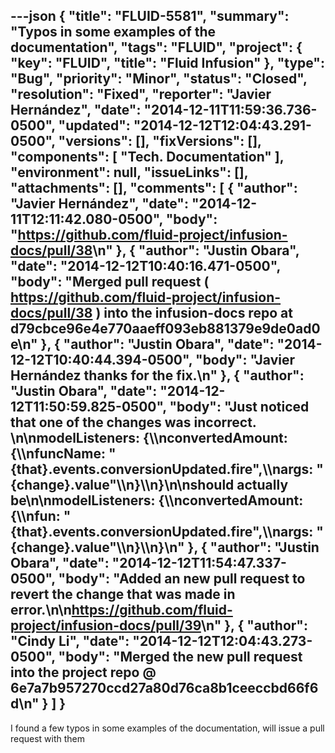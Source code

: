 ---json
{
  "title": "FLUID-5581",
  "summary": "Typos in some examples of the documentation",
  "tags": "FLUID",
  "project": {
    "key": "FLUID",
    "title": "Fluid Infusion"
  },
  "type": "Bug",
  "priority": "Minor",
  "status": "Closed",
  "resolution": "Fixed",
  "reporter": "Javier Hernández",
  "date": "2014-12-11T11:59:36.736-0500",
  "updated": "2014-12-12T12:04:43.291-0500",
  "versions": [],
  "fixVersions": [],
  "components": [
    "Tech. Documentation"
  ],
  "environment": null,
  "issueLinks": [],
  "attachments": [],
  "comments": [
    {
      "author": "Javier Hernández",
      "date": "2014-12-11T12:11:42.080-0500",
      "body": "<https://github.com/fluid-project/infusion-docs/pull/38>\n"
    },
    {
      "author": "Justin Obara",
      "date": "2014-12-12T10:40:16.471-0500",
      "body": "Merged pull request ( <https://github.com/fluid-project/infusion-docs/pull/38> ) into the infusion-docs repo at d79cbce96e4e770aaeff093eb881379e9de0ad0e\n"
    },
    {
      "author": "Justin Obara",
      "date": "2014-12-12T10:40:44.394-0500",
      "body": "Javier Hernández thanks for the fix.\n"
    },
    {
      "author": "Justin Obara",
      "date": "2014-12-12T11:50:59.825-0500",
      "body": "Just noticed that one of the changes was incorrect.&#x20;\n\nmodelListeners: {\\\nconvertedAmount: {\\\nfuncName: \"{that}.events.conversionUpdated.fire\",\\\nargs: \"{change}.value\"\\\n}\\\n}\n\nshould actually  be\n\nmodelListeners: {\\\nconvertedAmount: {\\\nfun: \"{that}.events.conversionUpdated.fire\",\\\nargs: \"{change}.value\"\\\n}\\\n}\n"
    },
    {
      "author": "Justin Obara",
      "date": "2014-12-12T11:54:47.337-0500",
      "body": "Added an new pull request to revert the change that was made in error.\n\n<https://github.com/fluid-project/infusion-docs/pull/39>\n"
    },
    {
      "author": "Cindy Li",
      "date": "2014-12-12T12:04:43.273-0500",
      "body": "Merged the new pull request into the project repo @ 6e7a7b957270ccd27a80d76ca8b1ceeccbd66f6d\n"
    }
  ]
}
---
I found a few typos in some examples of the documentation, will issue a pull request with them

        